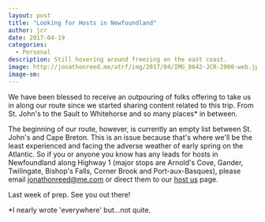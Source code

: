 ```yaml
---
layout: post
title: "Looking for Hosts in Newfoundland"
author: jcr
date: 2017-04-19
categories:
  - Personal
description: Still hovering around freezing on the east coast.
image: http://jonathonreed.me/atrf/img/2017/04/IMG_8642-JCR-2000-web.jpg
image-sm:
---
```


We have been blessed to receive an outpouring of folks offering to take us in along our route since we started sharing content related to this trip. From St. John's to the Sault to Whitehorse and so many places* in between.

The beginning of our route, however, is currently an empty list between St. John's and Cape Breton. This is an issue because that's where we'll be the least experienced and facing the adverse weather of early spring on the Atlantic. So if you or anyone you know has any leads for hosts in Newfoundland along Highway 1 (major stops are Arnold's Cove, Gander, Twilingate, Bishop's Falls, Corner Brook and Port-aux-Basques), please email <a href="mailto:jonathonreed@me.com">jonathonreed@me.com</a> or direct them to our <a href="http://jonathonreed.me/adventure/atrf/host-us/">host us</a> page.

Last week of prep. See you out there!

*I nearly wrote 'everywhere' but&hellip;not quite.